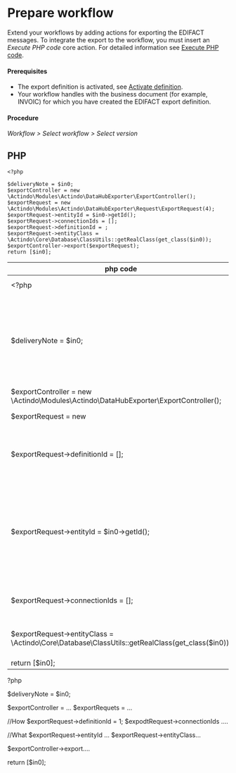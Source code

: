 # Prepare workflow

Extend your workflows by adding actions for exporting the EDIFACT messages. To integrate the export to the workflow, you must insert an
*Execute PHP code* core action. For detailed information see [Execute PHP code](../../ActindoWorkFlow/UserInterface/08_CoreActions.md#execute-php-code).


#### Prerequisites

- The export definition is activated, see [Activate definition](01_ManageDefinitions.md#activate-definition).
- Your workflow handles with the business document (for example, INVOIC) for which you have created the EDIFACT export definition. 

#### Procedure

*Workflow > Select workflow > Select version*




## PHP

```
<?php
 
$deliveryNote = $in0;
$exportController = new \Actindo\Modules\Actindo\DataHubExporter\ExportController();
$exportRequest = new \Actindo\Modules\Actindo\DataHubExporter\Request\ExportRequest(4);
$exportRequest->entityId = $in0->getId();
$exportRequest->connectionIds = []; 
$exportRequest->definitionId = ; 
$exportRequest->entityClass = \Actindo\Core\Database\ClassUtils::getRealClass(get_class($in0));  
$exportController->export($exportRequest);
return [$in0];
```

 



|php code | Meaning |
|--------|----|
|<?php|PHP's opening tag     |
|$deliveryNote = $in0;| Type of the entity that is to be exported (e.g. business document type that have been loaded at the start point and is input in *in0* input port)|
|$exportController = new \Actindo\Modules\Actindo\DataHubExporter\ExportController();| Get exporter|
| $exportRequest = new |Create new export request|
|$exportRequest->definitionId = []; | ID of the export definition, for example $exportRequest->definitionId = 112;|
|$exportRequest->entityId = $in0->getId(); | Primary identifier of the entity that is to be exported (e.g. business document that have been loaded at the start point and is input in *in0* input port).|
|$exportRequest->connectionIds = [];| List of connection IDs (comma-separated)|
|$exportRequest->entityClass = \Actindo\Core\Database\ClassUtils::getRealClass(get_class($in0));| Entity type (class name) input in *in0* input port|
|return [$in0];|

?php
 
$deliveryNote = $in0;
 
 
$exportController = ...
$exportRequets = ...
 
//How
$exportRequest->definitionId = 1;
$expodtRequest->connectionIds ....
 
//What
$exportRequest->entityId ...
$exportRequest->entityClass...
 
$exportController->export....
 
return [$in0];


